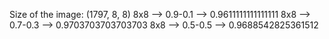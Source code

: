 Size of the image: (1797, 8, 8)
8x8 --> 0.9-0.1 --> 0.9611111111111111
8x8 --> 0.7-0.3 --> 0.9703703703703703
8x8 --> 0.5-0.5 --> 0.9688542825361512
